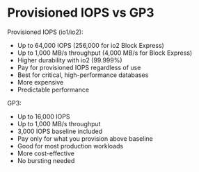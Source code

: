 # Provisioned IOPS vs GP3

Provisioned IOPS (io1/io2):

* Up to 64,000 IOPS (256,000 for io2 Block Express)
* Up to 1,000 MB/s throughput (4,000 MB/s for Block Express)
* Higher durability with io2 (99.999%)
* Pay for provisioned IOPS regardless of use
* Best for critical, high-performance databases
* More expensive
* Predictable performance

GP3:

* Up to 16,000 IOPS
* Up to 1,000 MB/s throughput
* 3,000 IOPS baseline included
* Pay only for what you provision above baseline
* Good for most production workloads
* More cost-effective
* No bursting needed
